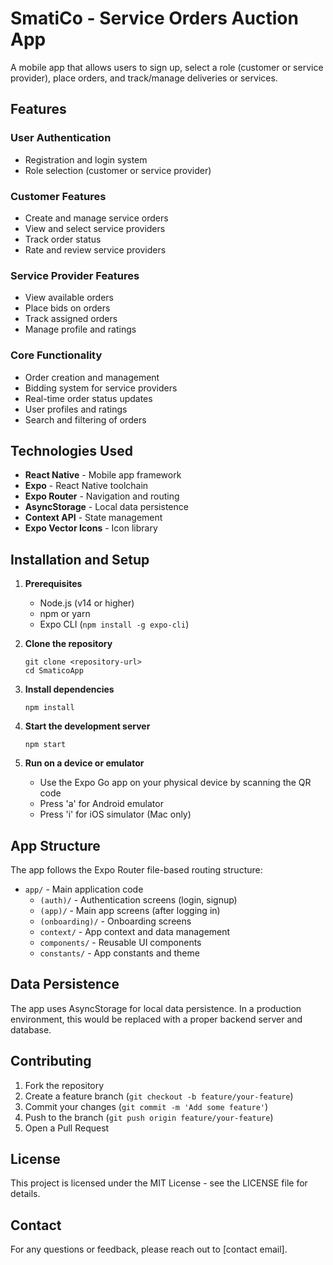 # SmatiCo - Service Orders Auction App

A mobile app that allows users to sign up, select a role (customer or service provider), place orders, and track/manage deliveries or services.

## Features

### User Authentication
- Registration and login system
- Role selection (customer or service provider)

### Customer Features
- Create and manage service orders
- View and select service providers
- Track order status
- Rate and review service providers

### Service Provider Features
- View available orders
- Place bids on orders
- Track assigned orders
- Manage profile and ratings

### Core Functionality
- Order creation and management
- Bidding system for service providers
- Real-time order status updates
- User profiles and ratings
- Search and filtering of orders

## Technologies Used

- **React Native** - Mobile app framework
- **Expo** - React Native toolchain
- **Expo Router** - Navigation and routing
- **AsyncStorage** - Local data persistence
- **Context API** - State management
- **Expo Vector Icons** - Icon library

## Installation and Setup

1. **Prerequisites**
   - Node.js (v14 or higher)
   - npm or yarn
   - Expo CLI (`npm install -g expo-cli`)

2. **Clone the repository**
   ```
   git clone <repository-url>
   cd SmaticoApp
   ```

3. **Install dependencies**
   ```
   npm install
   ```

4. **Start the development server**
   ```
   npm start
   ```

5. **Run on a device or emulator**
   - Use the Expo Go app on your physical device by scanning the QR code
   - Press 'a' for Android emulator
   - Press 'i' for iOS simulator (Mac only)

## App Structure

The app follows the Expo Router file-based routing structure:

- `app/` - Main application code
  - `(auth)/` - Authentication screens (login, signup)
  - `(app)/` - Main app screens (after logging in)
  - `(onboarding)/` - Onboarding screens
  - `context/` - App context and data management
  - `components/` - Reusable UI components
  - `constants/` - App constants and theme

## Data Persistence

The app uses AsyncStorage for local data persistence. In a production environment, this would be replaced with a proper backend server and database.

## Contributing

1. Fork the repository
2. Create a feature branch (`git checkout -b feature/your-feature`)
3. Commit your changes (`git commit -m 'Add some feature'`)
4. Push to the branch (`git push origin feature/your-feature`)
5. Open a Pull Request

## License

This project is licensed under the MIT License - see the LICENSE file for details.

## Contact

For any questions or feedback, please reach out to [contact email].
